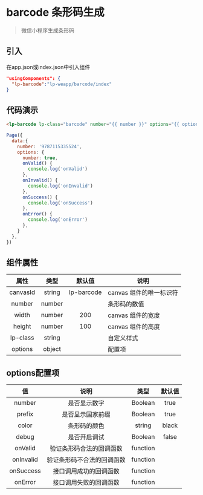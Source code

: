 # barcode 条形码生成

> 微信小程序生成条形码

## 引入
在app.json或index.json中引入组件
```json
"usingComponents": {
  "lp-barcode":"lp-weapp/barcode/index"
}
```

## 代码演示
```html
<lp-barcode lp-class="barcode" number="{{ number }}" options="{{ options }}" width="200" height="100" />
```
```javascript
Page({
  data:{
    number: '9787115335524',
    options: {
      number: true,
      onValid() {
        console.log('onValid')
      },
      onInvalid() {
        console.log('onInvalid')
      },
      onSuccess() {
        console.log('onSuccess')
      },
      onError() {
        console.log('onError')
      },
    }
  },
})
```

## 组件属性

|    属性    |   类型   |    默认值     | 说明              |
| :------: | :----: | :--------: | --------------- |
| canvasId | string | lp-barcode | canvas 组件的唯一标识符 |
|  number  | number |            | 条形码的数值          |
|  width   | number |    200     | canvas 组件的宽度    |
|  height  | number |    100     | canvas 组件的高度    |
| lp-class | string |            | 自定义样式           |
| options  | object |            | 配置项             |

## options配置项

|     值     |      说明       |    类型    |  默认值  |
| :-------: | :-----------: | :------: | :---: |
|  number   |    是否显示数字     | Boolean  | true  |
|  prefix   |   是否显示国家前缀    | Boolean  | true  |
|   color   |    条形码的颜色     |  string  | black |
|   debug   |    是否开启调试     | Boolean  | false |
|  onValid  | 验证条形码合法的回调函数  | function |       |
| onInvalid | 验证条形码不合法的回调函数 | function |       |
| onSuccess |  接口调用成功的回调函数  | function |       |
|  onError  |  接口调用失败的回调函数  | function |       |